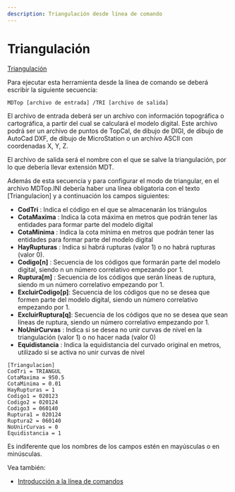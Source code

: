 ```yaml
---
description: Triangulación desde línea de comando
---
```


# Triangulación

[Triangulación](../como.../untitled-326.md)

 Para ejecutar esta herramienta desde la línea de comando se deberá escribir la siguiente secuencia:

```text
MDTop [archivo de entrada] /TRI [archivo de salida]
```

El archivo de entrada deberá ser un archivo con información topográfica o cartográfica, a partir del cual se calculará el modelo digital. Este archivo podrá ser un archivo de puntos de TopCal, de dibujo de DIGI, de dibujo de AutoCad DXF, de dibujo de MicroStation o un archivo ASCII con coordenadas X, Y, Z.

El archivo de salida será el nombre con el que se salve la triangulación, por lo que debería llevar extensión MDT.

Además de esta secuencia y para configurar el modo de triangular, en el archivo MDTop.INI debería haber una línea obligatoria con el texto \[Triangulacion\] y a continuación los campos siguientes:

* **CodTri** : Indica el código en el que se almacenarán los triángulos
* **CotaMaxima** : Indica la cota máxima en metros que podrán tener las entidades para formar parte del modelo digital
* **CotaMinima** : Indica la cota mínima en metros que podrán tener las entidades para formar parte del modelo digital
* **HayRupturas** : Indica si habrá rupturas \(valor 1\) o no habrá rupturas \(valor 0\).
* **Codigo\[n\]** : Secuencia de los códigos que formarán parte del modelo digital, siendo n un número correlativo empezando por 1.
* **Ruptura\[m\]** : Secuencia de los códigos que serán líneas de ruptura, siendo m un número correlativo empezando por 1.
* **ExcluirCodigo\[p\]**: Secuencia de los códigos que no se desea que formen parte del modelo digital, siendo un número correlativo empezando por 1.
* **ExcluirRuptura\[q\]**: Secuencia de los códigos que no se desea que sean líneas de ruptura, siendo un número correlativo empezando por 1.
* **NoUnirCurvas** : Indica si se desea no unir curvas de nivel en la triangulación \(valor 1\) o no hacer nada \(valor 0\)
* **Equidistancia** : Indica la equidistancia del curvado original en metros, utilizado si se activa no unir curvas de nivel

```text
[Triangulacion]
CodTri = TRIANGUL
CotaMaxima = 950.5
CotaMinima = 0.01
HayRupturas = 1
Codigo1 = 020123
Codigo2 = 020124
Codigo3 = 060140
Ruptura1 = 020124
Ruptura2 = 060140
NoUnirCurvas = 0
Equidistancia = 1
```

Es indiferente que los nombres de los campos estén en mayúsculas o en minúsculas.

Vea también:

* [Introducción a la línea de comandos](./)

